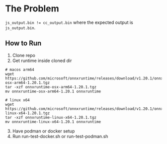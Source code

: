# The Problem

`js_output.bin != cc_output.bin` where the expected output is `js_output.bin`.

## How to Run

1. Clone repo
2. Get runtime inside cloned dir
```
# macos arm64
wget https://github.com/microsoft/onnxruntime/releases/download/v1.20.1/onnxruntime-osx-arm64-1.20.1.tgz
tar -xzf onnxruntime-osx-arm64-1.20.1.tgz
mv onnxruntime-osx-arm64-1.20.1 onnxruntime

# linux x64
wget https://github.com/microsoft/onnxruntime/releases/download/v1.20.1/onnxruntime-linux-x64-1.20.1.tgz
tar -xzf onnxruntime-linux-x64-1.20.1.tgz
mv onnxruntime-linux-x64-1.20.1 onnxruntime
```
3. Have podman or docker setup
4. Run run-test-docker.sh or run-test-podman.sh